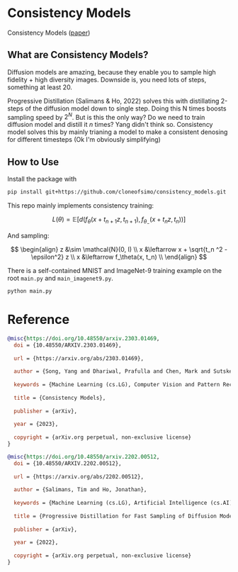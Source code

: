 
# Consistency Models

Consistency Models  ([paper](https://arxiv.org/abs/2303.01469)) 


## What are Consistency Models?

Diffusion models are amazing, because they enable you to sample high fidelity + high diversity images. Downside is, you need lots of steps, something at least 20.

Progressive Distillation (Salimans & Ho, 2022) solves this with distillating 2-steps of the diffusion model down to single step. Doing this N times boosts sampling speed by $2^N$. But is this the only way? Do we need to train diffusion model and distill it $n$ times? Yang didn't think so. Consistency model solves this by mainly trianing a model to make a consistent denosing for different timesteps (Ok I'm obviously simplifying)


## How to Use

Install the package with

```bash
pip install git+https://github.com/cloneofsimo/consistency_models.git
```

This repo mainly implements consistency training:

$$
L(\theta) = \mathbb{E}[d(f_\theta(x + t_{n + 1}z, t_{n + 1}), f_{\theta_{-}}(x + t_n z, t_n))]
$$

And sampling:

$$
\begin{align}
z &\sim \mathcal{N}(0, I) \\
x &\leftarrow x + \sqrt{t_n ^2 - \epsilon^2} z \\
x &\leftarrow f_\theta(x, t_n) \\
\end{align}
$$


There is a self-contained MNIST  and ImageNet-9 training example on the root `main.py` and `main_imagenet9.py`.

```bash
python main.py
```

# Reference

```bibtex
@misc{https://doi.org/10.48550/arxiv.2303.01469,
  doi = {10.48550/ARXIV.2303.01469},
  
  url = {https://arxiv.org/abs/2303.01469},
  
  author = {Song, Yang and Dhariwal, Prafulla and Chen, Mark and Sutskever, Ilya},
  
  keywords = {Machine Learning (cs.LG), Computer Vision and Pattern Recognition (cs.CV), Machine Learning (stat.ML), FOS: Computer and information sciences, FOS: Computer and information sciences},
  
  title = {Consistency Models},
  
  publisher = {arXiv},
  
  year = {2023},
  
  copyright = {arXiv.org perpetual, non-exclusive license}
}
```

```bibtex
@misc{https://doi.org/10.48550/arxiv.2202.00512,
  doi = {10.48550/ARXIV.2202.00512},
  
  url = {https://arxiv.org/abs/2202.00512},
  
  author = {Salimans, Tim and Ho, Jonathan},
  
  keywords = {Machine Learning (cs.LG), Artificial Intelligence (cs.AI), Machine Learning (stat.ML), FOS: Computer and information sciences, FOS: Computer and information sciences},
  
  title = {Progressive Distillation for Fast Sampling of Diffusion Models},
  
  publisher = {arXiv},
  
  year = {2022},
  
  copyright = {arXiv.org perpetual, non-exclusive license}
}
```
